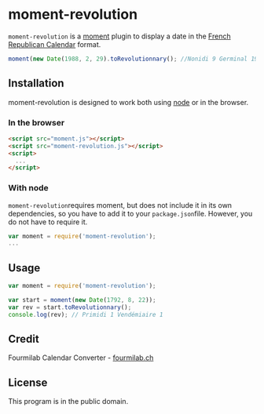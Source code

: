 # moment-revolution

`moment-revolution` is a [moment](http://momentjs.com) plugin to display a date in the [French Republican Calendar](http://en.wikipedia.org/wiki/French_Republican_Calendar) format.

```js
moment(new Date(1988, 2, 29).toRevolutionnary(); //Nonidi 9 Germinal 196
```

## Installation

moment-revolution is designed to work both using [node](http://nodejs.org) or in the browser.

### In the browser

```html
<script src="moment.js"></script>
<script src="moment-revolution.js"></script>
<script>
  ...
</script>
```

### With node
`moment-revolution`requires moment, but does not include it in its own dependencies, so you have to add it to your `package.json`file. However, you do not have to require it.
```js
var moment = require('moment-revolution');
...
```

## Usage
```js
var moment = require('moment-revolution');

var start = moment(new Date(1792, 8, 22));
var rev = start.toRevolutionnary();
console.log(rev); // Primidi 1 Vendémiaire 1

```

## Credit

Fourmilab Calendar Converter - [fourmilab.ch](http://fourmilab.ch)

## License

This program is in the public domain.

